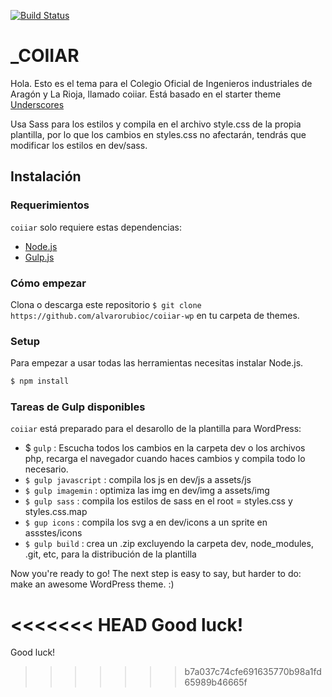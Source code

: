 [![Build Status](https://travis-ci.org/Automattic/_s.svg?branch=master)](https://travis-ci.org/Automattic/_s)

_COIIAR
===

Hola. Esto es el tema para el Colegio Oficial de Ingenieros industriales de Aragón y La Rioja, llamado coiiar. Está basado en el starter theme [Underscores](https://underscores.me/)

Usa Sass para los estilos y compila en el archivo style.css de la propia plantilla, por lo que los cambios en styles.css no afectarán, tendrás que modificar los estilos en dev/sass. 

Instalación
---------------

### Requerimientos

`coiiar` solo requiere estas dependencias:

- [Node.js](https://nodejs.org/)
- [Gulp.js](https://gulpjs.com/)

### Cómo empezar

Clona o descarga este repositorio `$ git clone https://github.com/alvarorubioc/coiiar-wp` en tu carpeta de themes.

### Setup

Para empezar a usar todas las herramientas necesitas instalar Node.js.

```sh
$ npm install
```

### Tareas de Gulp disponibles

`coiiar` está preparado para el desarollo de la plantilla para WordPress:

- $ `gulp` : Escucha todos los cambios en la carpeta dev o los archivos php, recarga el navegador cuando haces cambios y compila todo lo necesario.
- `$ gulp javascript` : compila los js en dev/js a assets/js
- `$ gulp imagemin` : optimiza las img en dev/img a assets/img
- `$ gulp sass` : compila los estilos de sass en el root = styles.css y styles.css.map
- `$ gup icons` : compila los svg a en dev/icons a un sprite en assstes/icons
- `$ gulp build` : crea un .zip excluyendo la carpeta dev, node_modules, .git, etc, para la distribución de la plantilla

Now you're ready to go! The next step is easy to say, but harder to do: make an awesome WordPress theme. :)

<<<<<<< HEAD
Good luck!
=======
Good luck!
>>>>>>> b7a037c74cfe691635770b98a1fd65989b46665f
